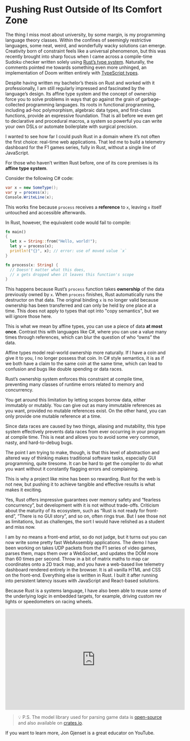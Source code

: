 # Pushing Rust Outside of Its Comfort Zone

The thing I miss most about university, by some margin, is my programming language theory classes. Within the confines of seemingly restrictive languages, some neat, weird, and wonderfully wacky solutions can emerge. Creativity born of constraint feels like a universal phenomenon, but this was recently brought into sharp focus when I came across a compile-time Sudoku checker written solely using [Rust’s type system](https://www.reddit.com/r/rust/comments/1kvpdxz/sudoku_checker_in_rust_type_system/). Naturally, the comments pointed me towards something even more unhinged, an implementation of Doom written entirely with [TypeScript types](https://www.reddit.com/r/programming/comments/1iyqeu7/typescript_types_can_run_doom/).

Despite having written my bachelor’s thesis on Rust and worked with it professionally, I am still regularly impressed and fascinated by the language’s design. Its affine type system and the concept of ownership force you to solve problems in ways that go against the grain of garbage-collected programming languages. Its roots in functional programming, including ad-hoc polymorphism, algebraic data types, and first-class functions, provide an expressive foundation. That is all before we even get to declarative and procedural macros, a system so powerful you can write your own DSLs or automate boilerplate with surgical precision.

I wanted to see how far I could push Rust in a domain where it’s not often the first choice: real-time web applications. That led me to build a telemetry dashboard for the F1 games series, fully in Rust, without a single line of JavaScript.

For those who haven’t written Rust before, one of its core premises is its **affine type system**.

Consider the following C# code:

```csharp
var x = new SomeType();
var y = process(x);
Console.WriteLine(x);
```

This works fine because `process` receives a **reference** to `x`, leaving `x` itself untouched and accessible afterwards.

In Rust, however, the equivalent code would fail to compile:

```rust
fn main()
{
  let x = String::from("Hello, world!");
  let y = process(x);
  println!("{}", x); // error: use of moved value `x`
}

fn process(x: String) {
  // Doesn't matter what this does,
  // x gets dropped when it leaves this function's scope
}
```

This happens because Rust’s `process` function takes **ownership** of the data previously owned by `x`. When `process` finishes, Rust automatically runs the destructor on that data. The original binding `x` is no longer valid because ownership has been transferred and can only be held by one place at a time. This does not apply to types that opt into "copy semantics", but we will ignore those here.

This is what we mean by affine types, you can use a piece of data **at most once**. Contrast this with languages like C#, where you can use a value many times through references, which can blur the question of who “owns” the data.

Affine types model real-world ownership more naturally. If I have a coin and give it to you, I no longer possess that coin. In C# style semantics, it is as if we both have a claim to the same coin at the same time, which can lead to confusion and bugs like double spending or data races.

Rust’s ownership system enforces this constraint at compile time, preventing many classes of runtime errors related to memory and concurrency.

You get around this limitation by letting scopes borrow data, either immutably or mutably. You can give out as many immutable references as you want, provided no mutable references exist. On the other hand, you can only provide one mutable reference at a time.

Since data races are caused by two things, aliasing and mutability, this type system effectively prevents data races from ever occurring in your program at compile time. This is neat and allows you to avoid some very common, nasty, and hard-to-debug bugs.

The point I am trying to make, though, is that this level of abstraction and altered way of thinking makes traditional software tasks, especially GUI programming, quite tiresome. It can be hard to get the compiler to do what you want without it constantly flagging errors and complaining.

This is why a project like mine has been so rewarding. Rust for the web is not new, but pushing it to achieve tangible and effective results is what makes it exciting.

Yes, Rust offers impressive guarantees over memory safety and “fearless concurrency”, but development with it is not without trade-offs. Criticism about the maturity of its ecosystem, such as “Rust is not ready for front-end”, “There is no GUI story”, and so on, often rings true. But I see those not as limitations, but as challenges, the sort I would have relished as a student and miss now.

I am by no means a front-end artist, so do not judge, but it turns out you can now write some pretty fast WebAssembly applications. The demo I have been working on takes UDP packets from the F1 series of video games, parses them, maps them over a WebSocket, and updates the DOM more than 60 times per second. Throw in a bit of matrix maths to map car coordinates onto a 2D track map, and you have a web-based live telemetry dashboard rendered entirely in the browser. It is all vanilla HTML and CSS on the front-end. Everything else is written in Rust. I built it after running into persistent latency issues with JavaScript and React-based solutions.

Because Rust is a systems language, I have also been able to reuse some of the underlying logic in embedded targets, for example, driving custom rev lights or speedometers on racing wheels.

<iframe width="560" height="315" src="https://www.youtube.com/embed/0DpGJS9nseI" title="Rust WASM F1 Telemetry Dashboard" frameborder="0" allowfullscreen></iframe>

> 💡 P.S. The model library used for parsing game data is [open-source](https://github.com/11bthornton/f1-game-library-models) and also available on [crates.io](https://crates.io/crates/f1-game-library-models).

If you want to learn more, Jon Gjenset is a great educator on YouTube.

